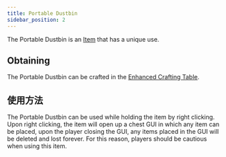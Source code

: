 ```yaml
---
title: Portable Dustbin
sidebar_position: 2
---
```


The Portable Dustbin is an [Item](/docs/Slimefun/Items) that has a unique use.

## Obtaining

The Portable Dustbin can be crafted in the [Enhanced Crafting Table](Enhanced-Crafting-Table).

## 使用方法

The Portable Dustbin can be used while holding the item by right clicking. Upon right clicking, the item will open up a chest GUI in which any item can be placed, upon the player closing the GUI, any items placed in the GUI will be deleted and lost forever. For this reason, players should be cautious when using this item.
